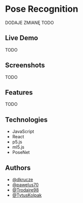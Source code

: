 # Pose Recognition
DODAJE ZMIANĘ 
TODO


## Live Demo

TODO


## Screenshots

TODO


## Features

TODO


## Technologies

- JavaScript
- React
- p5.js
- ml5.js
- PoseNet


## Authors

- [@dkrucze](https://github.com/TheKiromen)
- [@pawelus70](https://github.com/pawelus70)
- [@Trodaire98](https://github.com/Trodaire98)
- [@TytusKolpak](https://github.com/TytusKolpak)
